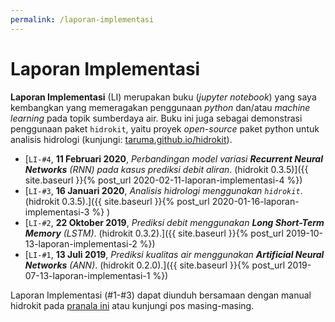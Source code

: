 ```yaml
---
permalink: /laporan-implementasi
---
```


# Laporan Implementasi

__Laporan Implementasi__ (LI) merupakan buku (_jupyter notebook_) yang saya kembangkan yang memeragakan penggunaan _python_ dan/atau _machine learning_ pada topik sumberdaya air. Buku ini juga sebagai demonstrasi penggunaan paket `hidrokit`, yaitu proyek _open-source_ paket python untuk analisis hidrologi (kunjungi: [taruma.github.io/hidrokit](https://taruma.github.io/hidrokit)).

- [`LI-#4`, __11 Februari 2020__, _Perbandingan model variasi **Recurrent Neural Networks** (RNN) pada kasus prediksi debit aliran_. (hidrokit 0.3.5)]({{ site.baseurl }}{% post_url 2020-02-11-laporan-implementasi-4 %})
- [`LI-#3`, __16 Januari 2020__, _Analisis hidrologi menggunakan `hidrokit`_. (hidrokit 0.3.5).]({{ site.baseurl }}{% post_url 2020-01-16-laporan-implementasi-3 %} )
- [`LI-#2`, __22 Oktober 2019__, _Prediksi debit menggunakan __Long Short-Term Memory__ (LSTM)_. (hidrokit 0.3.2).]({{ site.baseurl }}{% post_url 2019-10-13-laporan-implementasi-2 %})
- [`LI-#1`, __13 Juli 2019__, _Prediksi kualitas air menggunakan __Artificial Neural Networks__ (ANN)_. (hidrokit 0.2.0).]({{ site.baseurl }}{% post_url 2019-07-13-laporan-implementasi-1 %})

Laporan Implementasi (#1-#3) dapat diunduh bersamaan dengan manual hidrokit pada [pranala ini](https://1drv.ms/b/s!AmxSTa4UunElhoU7t7VbDq15ogEoxg?e=4FO7CA) atau kunjungi pos masing-masing.
